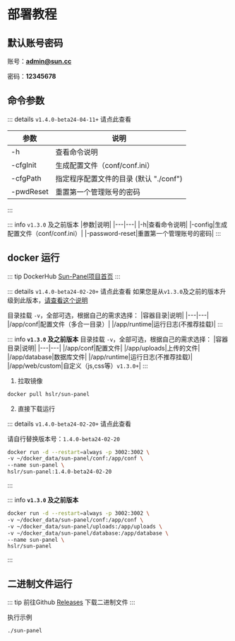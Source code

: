# 部署教程

## 默认账号密码
账号：**admin@sun.cc**

密码：**12345678**

## 命令参数

::: details `v1.4.0-beta24-04-11+` 请点此查看

|参数|说明|
|---|---|
|-h|查看命令说明|
|-cfgInit|生成配置文件（conf/conf.ini）|
|-cfgPath|指定程序配置文件的目录 (默认 "./conf")|
|-pwdReset|重置第一个管理账号的密码|

:::

::: info `v1.3.0` 及之前版本
|参数|说明|
|---|---|
|-h|查看命令说明|
|-config|生成配置文件（conf/conf.ini）|
|-password-reset|重置第一个管理账号的密码|
:::

## docker 运行

::: tip
DockerHub [Sun-Panel项目首页](https://hub.docker.com/r/hslr/sun-panel) 
:::

::: details `v1.4.0-beta24-02-20+` 请点此查看
如果您是从`v1.3.0`及之前的版本升级到此版本，[请查看这个说明](https://github.com/hslr-s/sun-panel/discussions/98)

目录挂载 `-v`，全部可选，根据自己的需求选择：
|容器目录|说明|
|---|---|
|/app/conf|配置文件（多合一目录）|
|/app/runtime|运行日志(不推荐挂载)|
:::

::: info **`v1.3.0` 及之前版本**
目录挂载 `-v`，全部可选，根据自己的需求选择：
|容器目录|说明|
|---|---|
|/app/conf|配置文件|
|/app/uploads|上传的文件|
|/app/database|数据库文件|
|/app/runtime|运行日志(不推荐挂载)|
|/app/web/custom|自定义（js,css等）`v1.3.0+`|
:::

1. 拉取镜像
```sh
docker pull hslr/sun-panel
```

2. 直接下载运行

::: details `v1.4.0-beta24-02-20+` 请点此查看

请自行替换版本号：`1.4.0-beta24-02-20`
```sh
docker run -d --restart=always -p 3002:3002 \
-v ~/docker_data/sun-panel/conf:/app/conf \
--name sun-panel \
hslr/sun-panel:1.4.0-beta24-02-20
```
:::

::: info **`v1.3.0` 及之前版本**
```sh
docker run -d --restart=always -p 3002:3002 \
-v ~/docker_data/sun-panel/conf:/app/conf \
-v ~/docker_data/sun-panel/uploads:/app/uploads \
-v ~/docker_data/sun-panel/database:/app/database \
--name sun-panel \
hslr/sun-panel
```
:::

## 二进制文件运行

::: tip
前往Github  [Releases](https://github.com/hslr-s/sun-panel/releases) 下载二进制文件
:::


执行示例

```sh
./sun-panel
```



